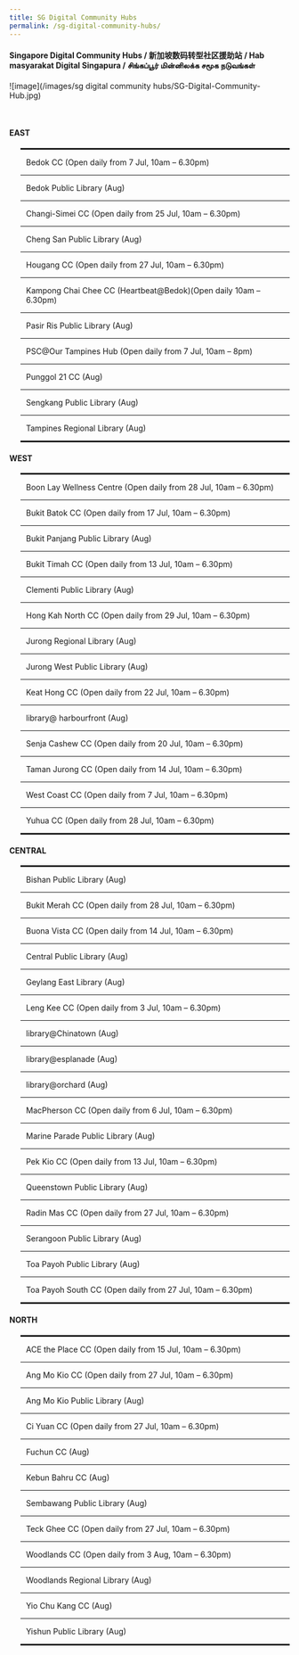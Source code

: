 ```yaml
---
title: SG Digital Community Hubs
permalink: /sg-digital-community-hubs/
---
```


#### Singapore Digital Community Hubs / 新加坡数码转型社区援助站 / Hab masyarakat Digital Singapura / சிங்கப்பூர் மின்னிலக்க சமூக நடுவங்கள்

![image](/images/sg digital community hubs/SG-Digital-Community-Hub.jpg)

<br>
  <div class="row">
    <div class="col-sm-6">
    <h4>EAST</strong></h4>
    <div style="padding-left: 20px;">
    <hr style="border: 1px solid;" />
    <p style="margin-left: 10px;">Bedok CC (Open daily from 7 Jul, 10am &ndash; 6.30pm)</p>
    <hr />
    <p style="margin-left: 10px;">Bedok Public Library (Aug)</p>
    <hr />
    <p style="margin-left: 10px;">Changi-Simei CC (Open daily from 25 Jul, 10am &ndash; 6.30pm)</p>
    <hr />
    <p style="margin-left: 10px;">Cheng San Public Library (Aug)</p>
    <hr />
    <p style="margin-left: 10px;">Hougang CC (Open daily from 27 Jul, 10am &ndash; 6.30pm)</p>
    <hr />
    <p style="margin-left: 10px;">Kampong Chai Chee CC (Heartbeat@Bedok)(Open daily 10am &ndash; 6.30pm)</p>
    <hr />
    <p style="margin-left: 10px;">Pasir Ris Public Library (Aug)</p>
    <hr />
    <p style="margin-left: 10px;">PSC@Our Tampines Hub (Open daily from 7 Jul, 10am &ndash; 8pm)</p>
    <hr />
    <p style="margin-left: 10px;">Punggol 21 CC (Aug)</p>
    <hr />
    <p style="margin-left: 10px;">Sengkang Public Library (Aug)</p>
    <hr />
    <p style="margin-left: 10px;">Tampines Regional Library (Aug)</p>
    <hr style="border: 1px solid;" />
    </div>
    <h4>WEST</h4>
    <div style="padding-left: 20px;">
    <hr style="border: 1px solid;" />
    <p style="margin-left: 10px;">Boon Lay Wellness Centre (Open daily from 28 Jul, 10am &ndash; 6.30pm)</p>
    <hr />
    <p style="margin-left: 10px;">Bukit Batok CC (Open daily from 17 Jul, 10am &ndash; 6.30pm)</p>
    <hr />
    <p style="margin-left: 10px;">Bukit Panjang Public Library (Aug)</p>
    <hr />
    <p style="margin-left: 10px;">Bukit Timah CC (Open daily from 13 Jul, 10am &ndash; 6.30pm)</p>
    <hr />
    <p style="margin-left: 10px;">Clementi Public Library (Aug)</p>
    <hr />
    <p style="margin-left: 10px;">Hong Kah North CC (Open daily from 29 Jul, 10am &ndash; 6.30pm)</p>
    <hr />
    <p style="margin-left: 10px;">Jurong Regional Library (Aug)</p>
    <hr />
    <p style="margin-left: 10px;">Jurong West Public Library (Aug)</p>
    <hr />
    <p style="margin-left: 10px;">Keat Hong CC (Open daily from 22 Jul, 10am &ndash; 6.30pm)</p>
    <hr />
    <p style="margin-left: 10px;">library@ harbourfront (Aug)</p>
    <hr />
    <p style="margin-left: 10px;">Senja Cashew CC (Open daily from 20 Jul, 10am &ndash; 6.30pm)</p>
    <hr />
    <p style="margin-left: 10px;">Taman Jurong CC (Open daily from 14 Jul, 10am &ndash; 6.30pm)</p>
    <hr />
    <p style="margin-left: 10px;">West Coast CC (Open daily from 7 Jul, 10am &ndash; 6.30pm)</p>
    <hr />
    <p style="margin-left: 10px;">Yuhua CC (Open daily from 28 Jul, 10am &ndash; 6.30pm)</p>
    <hr style="border: 1px solid;" />
    </div>
    </div>
    <div class="col-sm-6">
    <h4>CENTRAL</h4>
    <div style="padding-left: 20px;">
    <hr style="border: 1px solid;" />
    <p style="margin-left: 10px;">Bishan Public Library (Aug)</p>
    <hr />
    <p style="margin-left: 10px;">Bukit Merah CC (Open daily from 28 Jul, 10am &ndash; 6.30pm)</p>
    <hr />
    <p style="margin-left: 10px;">Buona Vista CC (Open daily from 14 Jul, 10am &ndash; 6.30pm)</p>
    <hr />
    <p style="margin-left: 10px;">Central Public Library (Aug)</p>
    <hr />
    <p style="margin-left: 10px;">Geylang East Library (Aug)</p>
    <hr />
    <p style="margin-left: 10px;">Leng Kee CC (Open daily from 3 Jul, 10am &ndash; 6.30pm)</p>
    <hr />
    <p style="margin-left: 10px;">library@Chinatown (Aug)</p>
    <hr />
    <p style="margin-left: 10px;">library@esplanade (Aug)</p>
    <hr />
    <p style="margin-left: 10px;">library@orchard (Aug)</p>
    <hr />
    <p style="margin-left: 10px;">MacPherson CC (Open daily from 6 Jul, 10am &ndash; 6.30pm)</p>
    <hr />
    <p style="margin-left: 10px;">Marine Parade Public Library (Aug)</p>
    <hr />
    <p style="margin-left: 10px;">Pek Kio CC (Open daily from 13 Jul, 10am &ndash; 6.30pm)</p>
    <hr />
    <p style="margin-left: 10px;">Queenstown Public Library (Aug)</p>
    <hr />
    <p style="margin-left: 10px;">Radin Mas CC (Open daily from 27 Jul, 10am &ndash; 6.30pm)</p>
    <hr />
    <p style="margin-left: 10px;">Serangoon Public Library (Aug)</p>
    <hr />
    <p style="margin-left: 10px;">Toa Payoh Public Library (Aug)</p>
    <hr />
    <p style="margin-left: 10px;">Toa Payoh South CC (Open daily from 27 Jul, 10am &ndash; 6.30pm)</p>
    <hr style="border: 1px solid;" />
    </div>
    <h4>NORTH</h4>
    <div style="padding-left: 20px;">
    <hr style="border: 1px solid;" />
    <p style="margin-left: 10px;">ACE the Place CC (Open daily from 15 Jul, 10am &ndash; 6.30pm)</p>
    <hr />
    <p style="margin-left: 10px;">Ang Mo Kio CC (Open daily from 27 Jul, 10am &ndash; 6.30pm)</p>
    <hr />
    <p style="margin-left: 10px;">Ang Mo Kio Public Library (Aug)</p>
    <hr />
    <p style="margin-left: 10px;">Ci Yuan CC (Open daily from 27 Jul, 10am &ndash; 6.30pm)</p>
    <hr />
    <p style="margin-left: 10px;">Fuchun CC (Aug)</p>
    <hr />
    <p style="margin-left: 10px;">Kebun Bahru CC (Aug)</p>
    <hr />
    <p style="margin-left: 10px;">Sembawang Public Library (Aug)</p>
    <hr />
    <p style="margin-left: 10px;">Teck Ghee CC (Open daily from 27 Jul, 10am &ndash; 6.30pm)</p>
    <hr />
    <p style="margin-left: 10px;">Woodlands CC (Open daily from 3 Aug, 10am &ndash; 6.30pm)</p>
    <hr />
    <p style="margin-left: 10px;">Woodlands Regional Library (Aug)</p>
    <hr />
    <p style="margin-left: 10px;">Yio Chu Kang CC (Aug)</p>
    <hr />
    <p style="margin-left: 10px;">Yishun Public Library (Aug)</p>
    <hr style="border: 1px solid;" />
    </div>
    </div>
    </div>
